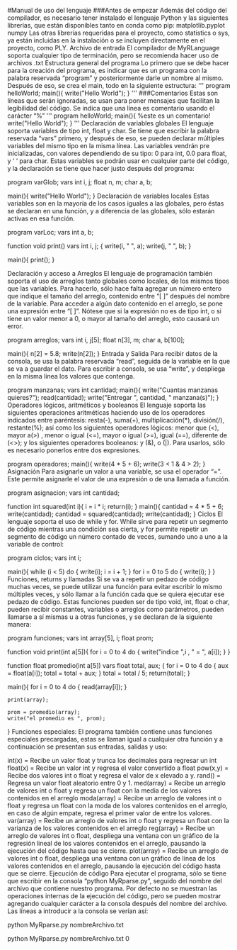 #Manual de uso del lenguaje
###Antes de empezar
Además del código del compilador, es necesario tener instalado el lenguaje Python y las siguientes librerías, que están disponibles tanto en conda como pip:
matplotlib.pyplot
numpy
Las otras librerías requeridas para el proyecto, como statistics o sys, ya están incluidas en la instalación o se incluyen directamente en el proyecto, como PLY.
Archivo de entrada
El compilador de MyRLanguage soporta cualquier tipo de terminación, pero se recomienda hacer uso de archivos .txt
Estructura general del programa
Lo primero que se debe hacer para la creación del programa, es indicar que es un programa con la palabra reservada “program” y posteriormente darle un nombre al mismo. Después de eso, se crea el main, todo en la siguiente estructura:
'''
program helloWorld;
main(){
    write("Hello World");
}
'''
###Comentarios
Estas son líneas que serán ignoradas, se usan para poner mensajes que facilitan la legibilidad del código. Se indica que una línea es comentario usando el carácter “%”
'''
program helloWorld;
main(){
    %este es un comentario!
    write("Hello World");
}
'''
Declaración de variables globales
El lenguaje soporta variables de tipo int, float y char. Se tiene que escribir la palabra reservada “vars” primero, y después de eso, se pueden declarar múltiples variables del mismo tipo en la misma línea. Las variables vendrán pre inicializadas, con valores dependiendo de su tipo: 0 para int, 0.0 para float, y ‘ ‘ para char. Estas variables se podrán usar en cualquier parte del código, y la declaración se tiene que hacer justo después del programa:

program varGlob;
vars
int i, j;
float n, m;
char a, b;

main(){
    write("Hello World");
}
Declaración de variables locales
Estas variables son en la mayoría de los casos iguales a las globales, pero éstas se declaran en una función, y a diferencia de las globales, sólo estarán activas en esa función.

program varLoc;
vars
int a, b;

function void print()
vars 
int i, j;
{
    write(i, " ", a);
    write(j, " ", b);
}
    
main(){
    print();
}

Declaración y acceso a Arreglos
El lenguaje de programación también soporta el uso de arreglos tanto globales como locales, de los mismos tipos que las variables. Para hacerlo, sólo hace falta agregar un número entero que indique el tamaño del arreglo, contenido entre “[ ]”  después del nombre de la variable. Para acceder a algún dato contenido en el arreglo, se pone una expresión entre “[ ]”. Nótese que si la expresión no es de tipo int, o si tiene un valor menor a 0, o mayor al tamaño del arreglo, esto causará un error.

program arreglos;
vars
int i, j[5];
float n[3], m;
char a, b[100];

main(){
    n[2] = 5.8;
    write(n[2]);
}
Entrada y Salida
Para recibir datos de la consola, se usa la palabra reservada “read”, seguida de la variable en la que se va a guardar el dato. Para escribir a consola, se usa “write”, y despliega en la misma línea los valores que contenga.

program manzanas;
vars
int cantidad;
main(){
    write("Cuantas manzanas quieres?");
    read(cantidad);
    write("Entregar ", cantidad, " manzana(s)");
}
Operadores lógicos, aritméticos y booleanos
El lenguaje soporta las siguientes operaciones aritméticas haciendo uso de los operadores indicados entre paréntesis: resta(-), suma(+), multiplicación(*), división(/), restante(%); así como los siguientes operadores lógicos: menor que (<), mayor a(>) , menor o igual (<=), mayor o igual (>=), igual (==), diferente de (<>); y los siguientes operadores booleanos: y (&), o (|). Para usarlos, sólo es necesario ponerlos entre dos expresiones.

program operadores;
main(){
    write(4 * 5 + 6);
    write(3 < 1 & 4 > 2);
}
Asignación
Para asignarle un valor a una variable, se usa el operador “=”. Este permite asignarle el valor de una expresión o de una llamada a función.

program asignacion;
vars
int cantidad;

function int squared(int i){
    i = i * i;
    return(i);
}
main(){
    cantidad = 4 * 5 + 6;
    write(cantidad);
    cantidad = squared(cantidad);
    write(cantidad);
}
Ciclos
El lenguaje soporta el uso de while y for. While sirve para repetir un segmento de código mientras una condición sea cierta, y for permite repetir un segmento de código un número contado de veces, sumando uno a uno a la variable de control:

program ciclos;
vars
int i;

main(){
    while (i < 5) do {
        write(i);
        i = i + 1;
    }
    for i = 0 to 5 do {
        write(i);
    }
}
Funciones, returns y llamadas
Si se va a repetir un pedazo de código muchas veces, se puede utilizar una función para evitar escribir lo mismo múltiples veces, y sólo llamar a la función cada que se quiera ejecutar ese pedazo de código. Estas funciones pueden ser de tipo void, int, float o char, pueden recibir constantes, variables o arreglos como parámetros, pueden llamarse a sí mismas u a otras funciones, y se declaran de la siguiente manera:

program funciones;
vars
int array[5], i;
float prom;

function void print(int a[5]){
    for i = 0 to 4 do {
        write("indice ",i , " = ", a[i]);
    }
}

function float promedio(int a[5])
vars float total, aux;
{
    for i = 0 to 4 do {
        aux = float(a[i]);
        total = total + aux;
    }
    total = total / 5;
    return(total);
}
    
main(){
    for i = 0 to 4 do {
        read(array[i]);
    }

    print(array);

    prom = promedio(array);
    write("el promedio es ", prom);
}
Funciones especiales:
El programa también contiene unas funciones especiales precargadas, estas se llaman igual a cualquier otra función y a continuación se presentan sus entradas, salidas y uso:

int(x) = Recibe un valor float y trunca los decimales para regresar un int
float(x) = Recibe un valor int y regresa el valor convertido a float
pow(x,y) = Recibe dos valores int o float y regresa el valor de x elevado a y.
rand() = Regresa un valor float aleatorio entre 0 y 1.
med(array) = Recibe un arreglo de valores int o float y regresa un float con la media de los valores contenidos en el arreglo
moda(array) = Recibe un arreglo de valores int o float y regresa un float con la moda de los valores contenidos en el arreglo, en caso de algún empate, regresa el primer valor de entre los valores.
var(array)  = Recibe un arreglo de valores int o float y regresa un float con la varianza de los valores contenidos en el arreglo
reg(array) = Recibe un arreglo de valores int o float, despliega una ventana con un gráfico de la regresión lineal de los valores contenidos en el arreglo, pausando la ejecución del código hasta que se cierre.
plot(array) = Recibe un arreglo de valores int o float, despliega una ventana con un gráfico de línea de los valores contenidos en el arreglo, pausando la ejecución del código hasta que se cierre.
Ejecución de código
Para ejecutar el programa, sólo se tiene que escribir en la consola “python MyRparse.py”, seguido del nombre del archivo que contiene nuestro programa. Por defecto no se muestran las operaciones internas de la ejecución del código, pero se pueden mostrar agregando cualquier carácter a la consola después del nombre del archivo. Las líneas a introducir a la consola se verían así:

python MyRparse.py nombreArchivo.txt

python MyRparse.py nombreArchivo.txt 0

